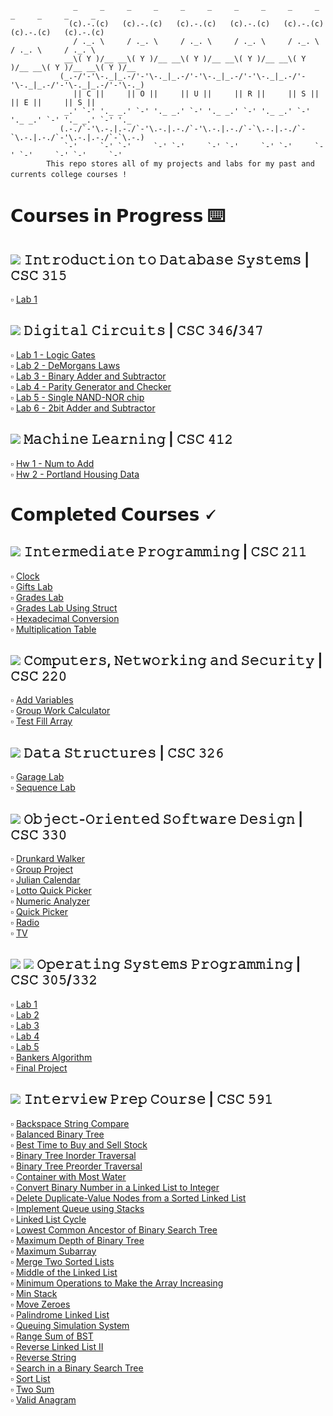 ```
              _     _     _     _     _     _     _     _     _     _     _     _     _     _
             (c).-.(c)   (c).-.(c)   (c).-.(c)   (c).-.(c)   (c).-.(c)   (c).-.(c)   (c).-.(c)  
              / ._. \     / ._. \     / ._. \     / ._. \     / ._. \     / ._. \     / ._. \   
            __\( Y )/__ __\( Y )/__ __\( Y )/__ __\( Y )/__ __\( Y )/__ __\( Y )/__ __\( Y )/__ 
           (_.-/'-'\-._|_.-/'-'\-._|_.-/'-'\-._|_.-/'-'\-._|_.-/'-'\-._|_.-/'-'\-._|_.-/'-'\-._)
              || 𝙲 ||     || 𝙾 ||     || 𝚄 ||     || 𝚁 ||     || 𝚂 ||     || 𝙴 ||     || 𝚂 ||   
            _.' `-' '._ _.' `-' '._ _.' `-' '._ _.' `-' '._ _.' `-' '._ _.' `-' '._ _.' `-' '._ 
           (.-./`-'\.-.|.-./`-'\.-.|.-./`-'\.-.|.-./`-`\.-.|.-./`-`\.-.|.-./`-'\.-.|.-./`-`\.-.)
            `-'     `-' `-'     `-' `-'     `-' `-'     `-' `-'     `-' `-'     `-' `-'     `-' 
        𝚃𝚑𝚒𝚜 𝚛𝚎𝚙𝚘 𝚜𝚝𝚘𝚛𝚎𝚜 𝚊𝚕𝚕 𝚘𝚏 𝚖𝚢 𝚙𝚛𝚘𝚓𝚎𝚌𝚝𝚜 𝚊𝚗𝚍 𝚕𝚊𝚋𝚜 𝚏𝚘𝚛 𝚖𝚢 𝚙𝚊𝚜𝚝 𝚊𝚗𝚍 𝚌𝚞𝚛𝚛𝚎𝚗𝚝𝚜 𝚌𝚘𝚕𝚕𝚎𝚐𝚎 𝚌𝚘𝚞𝚛𝚜𝚎𝚜 !　
```

# 𝗖𝗼𝘂𝗿𝘀𝗲𝘀 𝗶𝗻 𝗣𝗿𝗼𝗴𝗿𝗲𝘀𝘀 ⌨️
## <img src= https://img.shields.io/badge/mysql-%20-9cf>   𝙸𝚗𝚝𝚛𝚘𝚍𝚞𝚌𝚝𝚒𝚘𝚗 𝚝𝚘 𝙳𝚊𝚝𝚊𝚋𝚊𝚜𝚎 𝚂𝚢𝚜𝚝𝚎𝚖𝚜 | 𝙲𝚂𝙲 𝟹𝟷𝟻  
:white_small_square: [Lab 1](https://github.com/giannagalard/CSC-Courses/blob/main/Introduction%20to%20Database%20Systems/lab1.sql)  
## <img src = https://img.shields.io/badge/verilog-%20-9cf>   𝙳𝚒𝚐𝚒𝚝𝚊𝚕 𝙲𝚒𝚛𝚌𝚞𝚒𝚝𝚜 | 𝙲𝚂𝙲 𝟹𝟺𝟼/𝟹𝟺𝟽
:white_small_square: [Lab 1 - Logic Gates](https://github.com/giannagalard/CSC-Courses/tree/main/Digital%20Circuits/lab%201)  
:white_small_square: [Lab 2 - DeMorgans Laws](https://github.com/giannagalard/CSC-Courses/tree/main/Digital%20Circuits/lab%202)  
:white_small_square: [Lab 3 - Binary Adder and Subtractor](https://github.com/giannagalard/CSC-Courses/tree/main/Digital%20Circuits/lab%203)  
:white_small_square: [Lab 4 - Parity Generator and Checker](https://github.com/giannagalard/CSC-Courses/tree/main/Digital%20Circuits/lab%204)  
:white_small_square: [Lab 5 - Single NAND-NOR chip](https://github.com/giannagalard/CSC-Courses/tree/main/Digital%20Circuits/lab%205)  
:white_small_square: [Lab 6 - 2bit Adder and Subtractor](https://github.com/giannagalard/CSC-Courses/tree/main/Digital%20Circuits/lab%206)  
## <img src = https://img.shields.io/badge/python-%20-9cf>   𝙼𝚊𝚌𝚑𝚒𝚗𝚎 𝙻𝚎𝚊𝚛𝚗𝚒𝚗𝚐 | 𝙲𝚂𝙲 𝟺𝟷𝟸
:white_small_square: [Hw 1 - Num to Add](https://github.com/giannagalard/CSC-Courses/tree/main/Machine%20Learning/hw%201)  
:white_small_square: [Hw 2 - Portland Housing Data](https://github.com/giannagalard/CSC-Courses/tree/main/Machine%20Learning/hw%202)
# 𝗖𝗼𝗺𝗽𝗹𝗲𝘁𝗲𝗱 𝗖𝗼𝘂𝗿𝘀𝗲𝘀 🗸
## <img src= https://img.shields.io/badge/c%2B%2B%20-%20-9cf>   𝙸𝚗𝚝𝚎𝚛𝚖𝚎𝚍𝚒𝚊𝚝𝚎 𝙿𝚛𝚘𝚐𝚛𝚊𝚖𝚖𝚒𝚗𝚐 | 𝙲𝚂𝙲 𝟸𝟷𝟷  
:white_small_square: [Clock](https://github.com/giannagalard/CSC-Courses/blob/main/Intermediate%20Programming/Clock.cpp)    
:white_small_square: [Gifts Lab](https://github.com/giannagalard/CSC-Courses/tree/main/Intermediate%20Programming/Gifts%20Lab)  
:white_small_square: [Grades Lab](https://github.com/giannagalard/CSC-Courses/tree/main/Intermediate%20Programming/Grades%20Lab)  
:white_small_square: [Grades Lab Using Struct](https://github.com/giannagalard/CSC-Courses/tree/main/Intermediate%20Programming/Grades%20Lab%20(Struct))  
:white_small_square: [Hexadecimal Conversion](https://github.com/giannagalard/CSC-Courses/tree/main/Intermediate%20Programming/hexadecimal%20conversion)    
:white_small_square: [Multiplication Table](https://github.com/giannagalard/CSC-Courses/blob/main/Intermediate%20Programming/Multiplication%20Table.cpp)    
## <img src= https://img.shields.io/badge/c%2B%2B%20-%20-9cf>   𝙲𝚘𝚖𝚙𝚞𝚝𝚎𝚛𝚜, 𝙽𝚎𝚝𝚠𝚘𝚛𝚔𝚒𝚗𝚐 𝚊𝚗𝚍 𝚂𝚎𝚌𝚞𝚛𝚒𝚝𝚢 | 𝙲𝚂𝙲 𝟸𝟸𝟶
:white_small_square: [Add Variables](https://github.com/giannagalard/CSC-Courses/blob/main/Computers%2C%20Networking%20and%20Security/AddVariables.asm)  
:white_small_square: [Group Work Calculator](https://github.com/giannagalard/CSC-Courses/blob/main/Computers%2C%20Networking%20and%20Security/GroupWorkCalc.asm)  
:white_small_square: [Test Fill Array](https://github.com/giannagalard/CSC-Courses/blob/main/Computers%2C%20Networking%20and%20Security/TestFillArray.asm)  
## <img src= https://img.shields.io/badge/c%2B%2B%20-%20-9cf>   𝙳𝚊𝚝𝚊 𝚂𝚝𝚛𝚞𝚌𝚝𝚞𝚛𝚎𝚜 | 𝙲𝚂𝙲 𝟹𝟸𝟼
:white_small_square: [Garage Lab](https://github.com/giannagalard/CSC-Courses/tree/main/Data%20Structures/Garage%20Lab)  
:white_small_square: [Sequence Lab](https://github.com/giannagalard/CSC-Courses/tree/main/Data%20Structures/Sequence%20Lab)
## <img src=https://img.shields.io/badge/java-%20-9cf> 𝙾𝚋𝚓𝚎𝚌𝚝-𝙾𝚛𝚒𝚎𝚗𝚝𝚎𝚍 𝚂𝚘𝚏𝚝𝚠𝚊𝚛𝚎 𝙳𝚎𝚜𝚒𝚐𝚗 | 𝙲𝚂𝙲 𝟹𝟹𝟶
:white_small_square: [Drunkard Walker](https://github.com/giannagalard/CSC-Courses/tree/main/Object-Oriented%20Software%20Design/Drunkard%20Walker)  
:white_small_square: [Group Project](https://github.com/giannagalard/CSC-Courses/tree/main/Object-Oriented%20Software%20Design/Group%20Project)  
:white_small_square: [Julian Calendar](https://github.com/giannagalard/CSC-Courses/blob/main/Object-Oriented%20Software%20Design/Julian%20Calendar.java)  
:white_small_square: [Lotto Quick Picker](https://github.com/giannagalard/CSC-Courses/blob/main/Object-Oriented%20Software%20Design/Lotto%20Quick%20Picker.java)  
:white_small_square: [Numeric Analyzer](https://github.com/giannagalard/CSC-Courses/blob/main/Object-Oriented%20Software%20Design/Numeric%20Analyzer.java)  
:white_small_square: [Quick Picker](https://github.com/giannagalard/CSC-Courses/tree/main/Object-Oriented%20Software%20Design/Quick%20Picker)  
:white_small_square: [Radio](https://github.com/giannagalard/CSC-Courses/blob/main/Object-Oriented%20Software%20Design/Radio.java)    
:white_small_square: [TV](https://github.com/giannagalard/CSC-Courses/blob/main/Object-Oriented%20Software%20Design/TV.java)
## <img src= https://img.shields.io/badge/bash-%20-9cf> <img src= https://img.shields.io/badge/c%2B%2B%20-%20-9cf>   𝙾𝚙𝚎𝚛𝚊𝚝𝚒𝚗𝚐 𝚂𝚢𝚜𝚝𝚎𝚖𝚜 𝙿𝚛𝚘𝚐𝚛𝚊𝚖𝚖𝚒𝚗𝚐 | 𝙲𝚂𝙲 𝟹𝟶𝟻/𝟹𝟹𝟸
:white_small_square: [Lab 1](https://github.com/giannagalard/CSC-Courses/tree/main/Operating%20Systems%20Programming/lab%201)    
:white_small_square: [Lab 2](https://github.com/giannagalard/CSC-Courses/tree/main/Operating%20Systems%20Programming/lab%202)  
:white_small_square: [Lab 3](https://github.com/giannagalard/CSC-Courses/tree/main/Operating%20Systems%20Programming/lab%203)  
:white_small_square: [Lab 4](https://github.com/giannagalard/CSC-Courses/tree/main/Operating%20Systems%20Programming/lab%204)  
:white_small_square: [Lab 5](https://github.com/giannagalard/CSC-Courses/blob/main/Operating%20Systems%20Programming/lab%205.cpp)   
:white_small_square: [Bankers Algorithm](https://github.com/giannagalard/CSC-Courses/blob/main/Operating%20Systems%20Programming/Bankers%20Algorithm.cpp)   
:white_small_square: [Final Project](https://github.com/giannagalard/CSC-Courses/tree/main/Operating%20Systems%20Programming/Final%20Project)  
## <img src= https://img.shields.io/badge/c%2B%2B%20-%20-9cf>   𝙸𝚗𝚝𝚎𝚛𝚟𝚒𝚎𝚠 𝙿𝚛𝚎𝚙 𝙲𝚘𝚞𝚛𝚜𝚎 | 𝙲𝚂𝙲 𝟻𝟿𝟷
:white_small_square: [Backspace String Compare](https://github.com/giannagalard/CSC-Courses/tree/main/Interview%20Prep/Backspace%20String%20Compare)  
:white_small_square: [Balanced Binary Tree](https://github.com/giannagalard/CSC-Courses/tree/main/Interview%20Prep/Balanced%20Binary%20Tree)  
:white_small_square: [Best Time to Buy and Sell Stock](https://github.com/giannagalard/CSC-Courses/tree/main/Interview%20Prep/Best%20Time%20to%20Buy%20and%20Sell%20Stock)    
:white_small_square: [Binary Tree Inorder Traversal](https://github.com/giannagalard/CSC-Courses/tree/main/Interview%20Prep/Binary%20Tree%20Inorder%20Traversal)  
:white_small_square: [Binary Tree Preorder Traversal](https://github.com/giannagalard/CSC-Courses/tree/main/Interview%20Prep/Binary%20Tree%20Preorder%20Traversal)  
:white_small_square: [Container with Most Water](https://github.com/giannagalard/CSC-Courses/tree/main/Interview%20Prep/Container%20With%20Most%20Water)    
:white_small_square: [Convert Binary Number in a Linked List to Integer](https://github.com/giannagalard/CSC-Courses/tree/main/Interview%20Prep/Convert%20Binary%20Number%20in%20a%20Linked%20List%20to%20Integer)  
:white_small_square: [Delete Duplicate-Value Nodes from a Sorted Linked List](https://github.com/giannagalard/CSC-Courses/tree/main/Interview%20Prep/Delete%20Duplicate-Value%20Nodes%20from%20a%20Sorted%20Linked%20List)     
:white_small_square: [Implement Queue using Stacks](https://github.com/giannagalard/CSC-Courses/tree/main/Interview%20Prep/Implement%20Queue%20using%20Stacks)  
:white_small_square: [Linked List Cycle](https://github.com/giannagalard/CSC-Courses/tree/main/Interview%20Prep/Linked%20List%20Cycle)  
:white_small_square: [Lowest Common Ancestor of Binary Search Tree](https://github.com/giannagalard/CSC-Courses/tree/main/Interview%20Prep/Lowest%20Common%20Ancestor%20of%20a%20Binary%20Search%20Tree)  
:white_small_square: [Maximum Depth of Binary Tree](https://github.com/giannagalard/CSC-Courses/tree/main/Interview%20Prep/Max%20Depth%20of%20Binary%20Tree)  
:white_small_square: [Maximum Subarray](https://github.com/giannagalard/CSC-Courses/tree/main/Interview%20Prep/Maximum%20Subarray)  
:white_small_square: [Merge Two Sorted Lists](https://github.com/giannagalard/CSC-Courses/tree/main/Interview%20Prep/Merge%20Two%20Sorted%20Lists)    
:white_small_square: [Middle of the Linked List](https://github.com/giannagalard/CSC-Courses/tree/main/Interview%20Prep/Middle%20of%20the%20Linked%20List)  
:white_small_square: [Minimum Operations to Make the Array Increasing](https://github.com/giannagalard/CSC-Courses/tree/main/Interview%20Prep/Min%20Operations%20to%20Make%20the%20Array%20Increasing)   
:white_small_square: [Min Stack](https://github.com/giannagalard/CSC-Courses/tree/main/Interview%20Prep/Min%20Stack)  
:white_small_square: [Move Zeroes](https://github.com/giannagalard/CSC-Courses/tree/main/Interview%20Prep/Move%20Zeroes)  
:white_small_square: [Palindrome Linked List](https://github.com/giannagalard/CSC-Courses/tree/main/Interview%20Prep/Palindrome%20Linked%20List)  
:white_small_square: [Queuing Simulation System](https://github.com/giannagalard/CSC-Courses/tree/main/Interview%20Prep/Queuing%20Simulation%20System)  
:white_small_square: [Range Sum of BST](https://github.com/giannagalard/CSC-Courses/tree/main/Interview%20Prep/Range%20Sum%20of%20BST)  
:white_small_square: [Reverse Linked List II](https://github.com/giannagalard/CSC-Courses/tree/main/Interview%20Prep/Reverse%20Linked%20List%20II)   
:white_small_square: [Reverse String](https://github.com/giannagalard/CSC-Courses/tree/main/Interview%20Prep/Reverse%20String)  
:white_small_square: [Search in a Binary Search Tree](https://github.com/giannagalard/CSC-Courses/tree/main/Interview%20Prep/Search%20in%20a%20Binary%20Search%20Tree)  
:white_small_square: [Sort List](https://github.com/giannagalard/CSC-Courses/tree/main/Interview%20Prep/Sort%20List)   
:white_small_square: [Two Sum](https://github.com/giannagalard/CSC-Courses/tree/main/Interview%20Prep/Two%20Sum)    
:white_small_square: [Valid Anagram](https://github.com/giannagalard/CSC-Courses/tree/main/Interview%20Prep/Valid%20Anagram)
